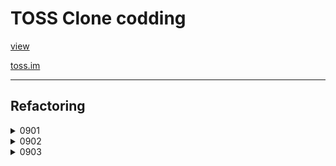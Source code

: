 # TOSS Clone codding

[view](https://ppotatog.github.io/clone_toss/)

[toss.im](https://toss.im/)

--- 

## Refactoring

<details>
<summary>0901</summary>

- Fix type
- Add README
- Add semicolon in js.js
- Minify reset.css
- style

</details>

<details>
<summary>0902</summary>

- Fix js

</details>


<details>
<summary>0903</summary>

- Fix js, change img responsive 

</details>
